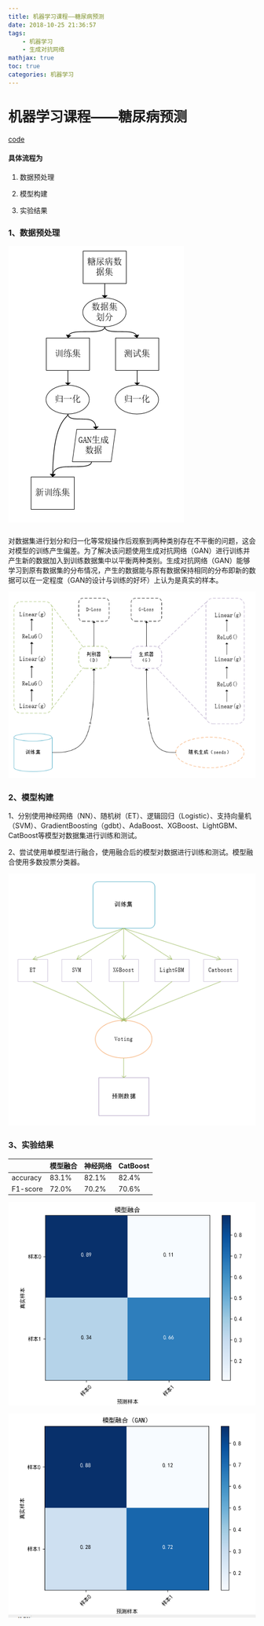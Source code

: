 ```yaml
---
title: 机器学习课程——糖尿病预测
date: 2018-10-25 21:36:57
tags: 
    - 机器学习
    - 生成对抗网络 
mathjax: true
toc: true 
categories: 机器学习
---
```


# 机器学习课程——糖尿病预测

 [code](https://github.com/jundet/MLClass)

#### 具体流程为

1. 数据预处理

2. 模型构建

3. 实验结果

### 1、数据预处理


![数据处理](Mlclass/数据处理.png)

### 

对数据集进行划分和归一化等常规操作后观察到两种类别存在不平衡的问题，这会对模型的训练产生偏差。为了解决该问题使用生成对抗网络（GAN）进行训练并产生新的数据加入到训练数据集中以平衡两种类别。生成对抗网络（GAN）能够学习到原有数据集的分布情况，产生的数据能与原有数据保持相同的分布即新的数据可以在一定程度（GAN的设计与训练的好坏）上认为是真实的样本。



![GAN](Mlclass/GAN.png)

### 2、模型构建

1、分别使用神经网络（NN）、随机树（ET）、逻辑回归（Logistic）、支持向量机（SVM）、GradientBoosting（gdbt）、AdaBoost、XGBoost、LightGBM、CatBoost等模型对数据集进行训练和测试。

2、尝试使用单模型进行融合，使用融合后的模型对数据进行训练和测试。模型融合使用多数投票分类器。

![融合](Mlclass/融合.png)

### 3、实验结果

|          | 模型融合 | 神经网络 | CatBoost |
| -------- | -------- | -------- | -------- |
| accuracy | 83.1%    | 82.1%    | 82.4%    |
| F1-score | 72.0%    | 70.2%    | 70.6%    |

![模型融合](Mlclass/模型融合.png)

![模型融合(GAN)](Mlclass/模型融合(GAN).png)